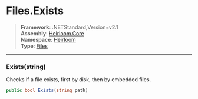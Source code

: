 # Files.Exists

> **Framework**: .NETStandard,Version=v2.1  
> **Assembly**: [Heirloom.Core][0]  
> **Namespace**: [Heirloom][0]  
> **Type**: [Files][1]  

--------------------------------------------------------------------------------

### Exists(string)

Checks if a file exists, first by disk, then by embedded files.

```cs
public bool Exists(string path)
```

[0]: ..\Heirloom.Core.md
[1]: Heirloom.Files.md
